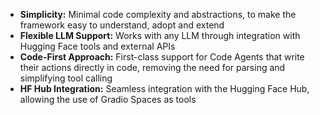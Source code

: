 - **Simplicity:** Minimal code complexity and abstractions, to make the framework easy to understand, adopt and extend
- **Flexible LLM Support:** Works with any LLM through integration with Hugging Face tools and external APIs
- **Code-First Approach:** First-class support for Code Agents that write their actions directly in code, removing the need for parsing and simplifying tool calling
- **HF Hub Integration:** Seamless integration with the Hugging Face Hub, allowing the use of Gradio Spaces as tools